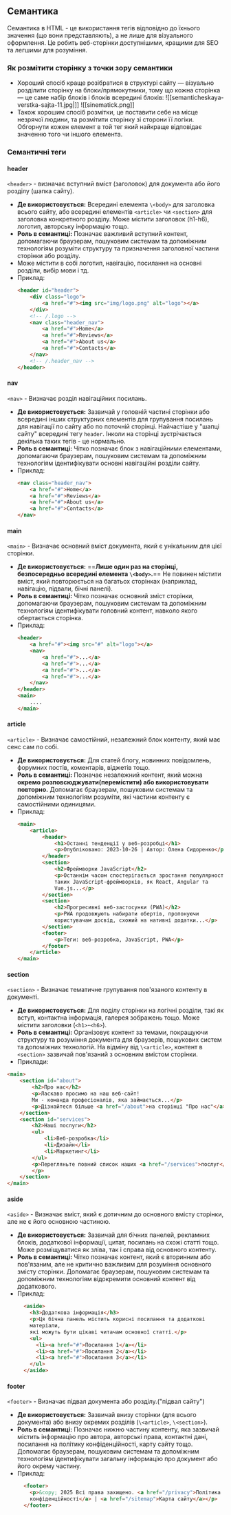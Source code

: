## Семантика 

Семантика в HTML - це використання тегів відповідно до їхнього значення (що вони представляють), а не лише для візуального оформлення. Це робить веб-сторінки доступнішими, кращими для SEO та легшими для розуміння.
### Як розмітити сторінку з точки зору семантики
- Хороший спосіб краще розібратися в структурі сайту — візуально розділити сторінку на блоки/прямокутники, тому що кожна сторінка — це саме набір блоків і блоків всередині блоків:
![[semanticheskaya-verstka-sajta-11.jpg|]]
![[sinematick.png]]
- Також хорошим спосіб розмітки, це поставити себе на місце незрячої людини, та розмітити сторінку зі сторони її логіки. Обгорнути кожен елемент в той тег який найкраще відповідає значенню того чи іншого елемента. 
### Семантичні теги 
#### header 
 `<header>` - визначає вступний вміст (заголовок) для документа або його розділу (шапка сайту).
 
- **Де використовується:** Всередині елемента `\<body>` для заголовка всього сайту, або всередині елементів `<article>` чи `<section>` для заголовка конкретного розділу. Може містити заголовок (h1-h6), логотип, авторську інформацію тощо.
- **Роль в семантиці:** Позначає важливий вступний контент, допомагаючи браузерам, пошуковим системам та допоміжним технологіям розуміти структуру та призначення заголовної частини сторінки або розділу.
- Може містити в собі логотип, навігацію, посилання на основні розділи, вибір мови і тд.
- Приклад:
	```html
	<header id="header">
		<div class="logo">
			<a href="#"><img src="img/logo.png" alt="logo"></a>
		</div>
		<!-- /.logo -->
		<nav class="header_nav">
			<a href="#">Home</a>
			<a href="#">Reviews</a>
			<a href="#">About us</a>
			<a href="#">Contacts</a>
		</nav>
		<!-- /.header_nav -->
	</header>
	```
#### nav 
`<nav>` - Визначає розділ навігаційних посилань.

- **Де використовується:** Зазвичай у головній частині сторінки або всередині інших структурних елементів для групування посилань для навігації по сайту або по поточній сторінці. Найчастіше у "шапці сайту" всередині тегу `header`. Інколи на сторінці зустрічається декілька таких тегів - це нормально.
- **Роль в семантиці:** Чітко позначає блок з навігаційними елементами, допомагаючи браузерам, пошуковим системам та допоміжним технологіям ідентифікувати основні навігаційні розділи сайту.
- Приклад: 
	```html 
	<nav class="header_nav">
		<a href="#">Home</a>
		<a href="#">Reviews</a>
		<a href="#">About us</a>
		<a href="#">Contacts</a>
	</nav>
	```

#### main
`<main>` - Визначає основний вміст документа, який є унікальним для цієї сторінки.

- **Де використовується:** ==**Лише один раз на сторінці, безпосередньо всередині елемента `\<body>`.**== Не повинен містити вміст, який повторюється на багатьох сторінках (наприклад, навігацію, підвали, бічні панелі).
- **Роль в семантиці:** Чітко позначає основний зміст сторінки, допомагаючи браузерам, пошуковим системам та допоміжним технологіям ідентифікувати головний контент, навколо якого обертається сторінка.
- Приклад: 
	```html 
	<header>
		<a href="#"><img src="#" alt="logo"></a>
		<nav>
			<a href="#">...</a>
			<a href="#">...</a>
			<a href="#">...</a>
			<a href="#">...</a>
		</nav>
	</header>
	<main>
		....
	</main>
	```
#### article
`<article>` - Визначає самостійний, незалежний блок контенту, який має сенс сам по собі.

- **Де використовується:** Для статей блогу, новинних повідомлень, форумних постів, коментарів, віджетів тощо. 
- **Роль в семантиці:** Позначає незалежний контент, який можна **окремо розповсюджувати(перемістити) або використовувати повторно.** Допомагає браузерам, пошуковим системам та допоміжним технологіям розуміти, які частини контенту є самостійними одиницями.
- Приклад:
	```html
	<main> 
		<article> 
			<header> 
				<h1>Останні тенденції у веб-розробці</h1> 
				<p>Опубліковано: 2023-10-26 | Автор: Олена Сидоренко</p> 
			</header> 
			<section> 
				<h2>Фреймворки JavaScript</h2> 
				<p>Останнім часом спостерігається зростання популярності 
				таких JavaScript-фреймворків, як React, Angular та 
				Vue.js...</p> 
			</section> 
			<section> 
				<h2>Прогресивні веб-застосунки (PWA)</h2> 
				<p>PWA продовжують набирати обертів, пропонуючи 
				користувачам досвід, схожий на нативні додатки...</p> 
			</section> 
			<footer> 
				<p>Теги: веб-розробка, JavaScript, PWA</p> 
			</footer> 
		</article> 
	</main>
	```
#### section 
`<section>` -  Визначає тематичне групування пов'язаного контенту в документі.

- **Де використовується:** Для поділу сторінки на логічні розділи, такі як вступ, контактна інформація, галерея зображень тощо. Може містити заголовки (`<h1>`-`<h6>`).
- **Роль в семантиці:** Організовує контент за темами, покращуючи структуру та розуміння документа для браузерів, пошукових систем та допоміжних технологій. На відміну від `\<article>`, контент в `<section>` зазвичай пов'язаний з основним вмістом сторінки.
- Приклади:
```html
<main> 
	<section id="about"> 
		<h2>Про нас</h2> 
		<p>Ласкаво просимо на наш веб-сайт! 
		Ми - команда професіоналів, яка займається...</p> 
		<p>Дізнайтеся більше <a href="/about">на сторінці "Про нас"</a>.</p> 
	</section> 
	<section id="services"> 
		<h2>Наші послуги</h2> 
		<ul> 
			<li>Веб-розробка</li> 
			<li>Дизайн</li> 
			<li>Маркетинг</li> 
		</ul> 
		<p>Перегляньте повний список наших <a href="/services">послуг</a>.
		</p> 
	</section> 
</main>
```

#### aside 
`<aside>` - Визначає вміст, який є дотичним до основного вмісту сторінки, але не є його основною частиною.

- **Де використовується:** Зазвичай для бічних панелей, рекламних блоків, додаткової інформації, цитат, посилань на схожі статті тощо. Може розміщуватися як зліва, так і справа від основного контенту.
- **Роль в семантиці:** Чітко позначає контент, який є вторинним або пов'язаним, але не критично важливим для розуміння основного змісту сторінки. Допомагає браузерам, пошуковим системам та допоміжним технологіям відокремити основний контент від додаткового.
- Приклад:
	```html
	  <aside>
	    <h3>Додаткова інформація</h3>
	    <p>Ця бічна панель містить корисні посилання та додаткові 
	    матеріали, 
	    які можуть бути цікаві читачам основної статті.</p>
	    <ul>
	      <li><a href="#">Посилання 1</a></li>
	      <li><a href="#">Посилання 2</a></li>
	      <li><a href="#">Посилання 3</a></li>
	    </ul>
	  </aside>
	```

#### footer
`<footer>` - Визначає підвал документа або розділу.("підвал сайту")

- **Де використовується:** Зазвичай внизу сторінки (для всього документа) або внизу окремих розділів (`\<article>`, `\<section>`).
- **Роль в семантиці:** Позначає нижню частину контенту, яка зазвичай містить інформацію про автора, авторські права, контактні дані, посилання на політику конфіденційності, карту сайту тощо. Допомагає браузерам, пошуковим системам та допоміжним технологіям ідентифікувати загальну інформацію про документ або його окрему частину.
- Приклад: 
	```html
	  <footer>
	    <p>&copy; 2025 Всі права захищено. <a href="/privacy">Політика 
	    конфіденційності</a> | <a href="/sitemap">Карта сайту</a></p>
	  </footer>
	
	```

